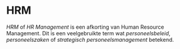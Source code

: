 HRM
======
*HRM* of *HR Management* is een afkorting van Human Resource Management. Dit is een veelgebruikte term wat *personeelsbeleid*, *personeelszaken* of *strategisch personeelsmanagement* betekend.